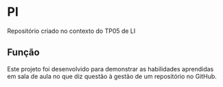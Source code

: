 # PI
Repositório criado no contexto do TP05 de LI

## Função

Este projeto foi desenvolvido para demonstrar as habilidades aprendidas em sala de aula no que diz questão à gestão de um repositório no GitHub.
